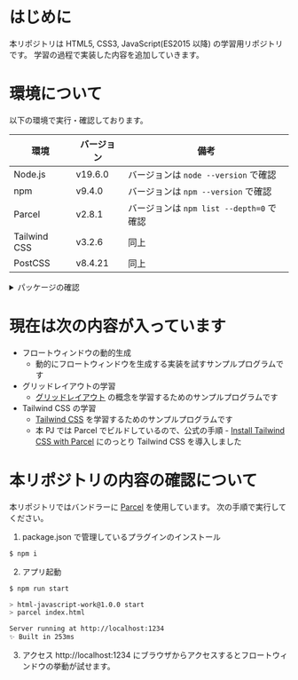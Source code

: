 # はじめに
本リポジトリは HTML5, CSS3, JavaScript(ES2015 以降) の学習用リポジトリです。
学習の過程で実装した内容を追加していきます。

# 環境について

以下の環境で実行・確認しております。

| 環境         | バージョン | 備考                                     |
|--------------|------------|------------------------------------------|
| Node.js      | v19.6.0    | バージョンは `node --version` で確認     |
| npm          | v9.4.0     | バージョンは `npm --version` で確認      |
| Parcel       | v2.8.1     | バージョンは `npm list --depth=0` で確認 |
| Tailwind CSS | v3.2.6     | 同上                                     |
| PostCSS      | v8.4.21    | 同上                                     |

<details>
<summary>パッケージの確認</summary>

```bash
% npm list --depth=0
html-javascript-work@1.0.0 /path/to/html-javascript-work
├── eslint-config-standard@17.0.0
├── eslint-plugin-import@2.26.0
├── eslint-plugin-node@11.1.0
├── eslint-plugin-promise@6.1.1
├── eslint@8.34.0
├── jasmine-core@3.99.1
├── karma-chrome-launcher@3.1.1
├── karma-firefox-launcher@2.1.2
├── karma-html2js-preprocessor@1.1.0
├── karma-jasmine@4.0.2
├── karma@6.4.1
├── parcel@2.8.1
├── postcss@8.4.21
└── tailwindcss@3.2.6
```

</details>

# 現在は次の内容が入っています
- フロートウィンドウの動的生成
  - 動的にフロートウィンドウを生成する実装を試すサンプルプログラムです
- グリッドレイアウトの学習
  - [グリッドレイアウト](https://developer.mozilla.org/ja/docs/Web/CSS/CSS_Grid_Layout/Basic_Concepts_of_Grid_Layout) の概念を学習するためのサンプルプログラムです
- Tailwind CSS の学習
  - [Tailwind CSS](https://tailwindcss.com/) を学習するためのサンプルプログラムです
  - 本 PJ では Parcel でビルドしているので、公式の手順 - [Install Tailwind CSS with Parcel](https://tailwindcss.com/docs/guides/parcel) にのっとり Tailwind CSS を導入しました

# 本リポジトリの内容の確認について
本リポジトリではバンドラーに [Parcel](https://ja.parceljs.org/) を使用しています。
次の手順で実行してください。

1. package.json で管理しているプラグインのインストール

```bash
$ npm i
```

2. アプリ起動

```bash
$ npm run start

> html-javascript-work@1.0.0 start
> parcel index.html

Server running at http://localhost:1234
✨ Built in 253ms
```

3. アクセス
http://localhost:1234 にブラウザからアクセスするとフロートウィンドウの挙動が試せます。

